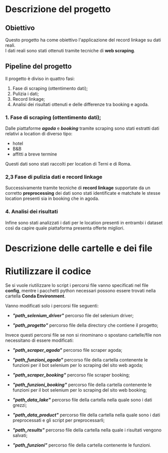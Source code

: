# Descrizione del progetto

## Obiettivo
Questo progetto ha come obiettivo l'applicazione del record linkage su dati reali.  
I dati reali sono stati ottenuti tramite tecniche di **web scraping**.   

## Pipeline del progetto
Il progetto è diviso in quattro fasi:
  1. Fase di scraping (ottentimento dati);
  2. Pulizia i dati;
  3. Record linkage;
  4. Analisi dei risultati ottenuti e delle differenze tra booking e agoda.

### 1. Fase di scraping (ottentimento dati);

Dalle piattaforme  ***agoda*** e ***booking*** tramite scraping sono stati estratti dati relativi a location di diverso tipo:
- hotel
- B&B
- affitti a breve termine

Questi dati sono stati raccolti per location di Terni e di Roma.  

### 2,3 Fase di pulizia dati e record linkage
Successivamente tramite tecniche di **record linkage** supportate da un corretto **preprocessing** dei dati sono stati identificate e matchate le stesse location presenti sia in booking che in agoda.

### 4. Analisi dei risultati

Infine sono stati analizzati i dati per le location presenti in entrambi i dataset così da 
capire quale piattaforma presenta offerte migliori.   



# Descrizione delle cartelle e dei file


# Riutilizzare il codice

Se si vuole riutilizzare lo script i percorsi file vanno specificati nel file **config**, mentre i pacchetti python necessari possono essere trovati nella cartella **Conda Environment**. 

Vanno modificati solo i percorsi file seguenti:

-  ***"path_selenium_driver"*** percorso file del selenium driver;

-  ***"path_progetto"*** percorso file della directory che contiene il progetto;

Invece questi percorsi file se non si rinominano o spostano cartelle/file non necessitano di 
essere modificati:

-  ***"path_scraper_agoda"*** percorso file scraper agoda;

-  ***"path_funzioni_agoda"*** percorso file della cartella contenente le funzioni per il 
   bot selenium per lo scraping del sito web agoda;

-  ***"path_scraper_booking"*** percorso file scraper booking;

-  ***"path_funzioni_booking"*** percorso file della cartella contenente le funzioni per il 
   bot selenium per lo scraping del sito web booking;

-  ***"path_data_lake"*** percorso file della cartella nella quale sono i dati grezzi;

-  ***"path_data_product"*** percorso file della cartella nella quale sono i dati  
    preprocessati e gli script per preprocessarli;

-  ***"path_results"*** percorso file della cartella nella quale i risultati vengono salvati;

-  ***"path_funzioni"*** percorso file della cartella contenente le funzioni.




